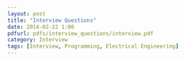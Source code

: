 ```yaml
---
layout: post
title: "Interview Questions"
date: 2014-02-22 1:00
pdfurl: pdfs/interview_questions/interview.pdf
category: Interview
tags: [Interview, Programming, Electrical Engineering]
---
```

